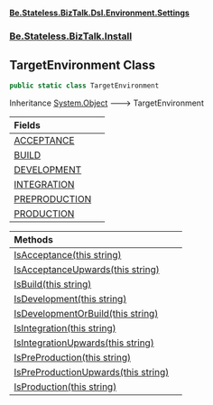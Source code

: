 #### [Be.Stateless.BizTalk.Dsl.Environment.Settings](README.md 'README')
### [Be.Stateless.BizTalk.Install](Be.Stateless.BizTalk.Install.md 'Be.Stateless.BizTalk.Install')

## TargetEnvironment Class

```csharp
public static class TargetEnvironment
```

Inheritance [System.Object](https://docs.microsoft.com/en-us/dotnet/api/System.Object 'System.Object') &#129106; TargetEnvironment

| Fields | |
| :--- | :--- |
| [ACCEPTANCE](TargetEnvironment.ACCEPTANCE.md 'Be.Stateless.BizTalk.Install.TargetEnvironment.ACCEPTANCE') | |
| [BUILD](TargetEnvironment.BUILD.md 'Be.Stateless.BizTalk.Install.TargetEnvironment.BUILD') | |
| [DEVELOPMENT](TargetEnvironment.DEVELOPMENT.md 'Be.Stateless.BizTalk.Install.TargetEnvironment.DEVELOPMENT') | |
| [INTEGRATION](TargetEnvironment.INTEGRATION.md 'Be.Stateless.BizTalk.Install.TargetEnvironment.INTEGRATION') | |
| [PREPRODUCTION](TargetEnvironment.PREPRODUCTION.md 'Be.Stateless.BizTalk.Install.TargetEnvironment.PREPRODUCTION') | |
| [PRODUCTION](TargetEnvironment.PRODUCTION.md 'Be.Stateless.BizTalk.Install.TargetEnvironment.PRODUCTION') | |

| Methods | |
| :--- | :--- |
| [IsAcceptance(this string)](TargetEnvironment.IsAcceptance(thisstring).md 'Be.Stateless.BizTalk.Install.TargetEnvironment.IsAcceptance(this string)') | |
| [IsAcceptanceUpwards(this string)](TargetEnvironment.IsAcceptanceUpwards(thisstring).md 'Be.Stateless.BizTalk.Install.TargetEnvironment.IsAcceptanceUpwards(this string)') | |
| [IsBuild(this string)](TargetEnvironment.IsBuild(thisstring).md 'Be.Stateless.BizTalk.Install.TargetEnvironment.IsBuild(this string)') | |
| [IsDevelopment(this string)](TargetEnvironment.IsDevelopment(thisstring).md 'Be.Stateless.BizTalk.Install.TargetEnvironment.IsDevelopment(this string)') | |
| [IsDevelopmentOrBuild(this string)](TargetEnvironment.IsDevelopmentOrBuild(thisstring).md 'Be.Stateless.BizTalk.Install.TargetEnvironment.IsDevelopmentOrBuild(this string)') | |
| [IsIntegration(this string)](TargetEnvironment.IsIntegration(thisstring).md 'Be.Stateless.BizTalk.Install.TargetEnvironment.IsIntegration(this string)') | |
| [IsIntegrationUpwards(this string)](TargetEnvironment.IsIntegrationUpwards(thisstring).md 'Be.Stateless.BizTalk.Install.TargetEnvironment.IsIntegrationUpwards(this string)') | |
| [IsPreProduction(this string)](TargetEnvironment.IsPreProduction(thisstring).md 'Be.Stateless.BizTalk.Install.TargetEnvironment.IsPreProduction(this string)') | |
| [IsPreProductionUpwards(this string)](TargetEnvironment.IsPreProductionUpwards(thisstring).md 'Be.Stateless.BizTalk.Install.TargetEnvironment.IsPreProductionUpwards(this string)') | |
| [IsProduction(this string)](TargetEnvironment.IsProduction(thisstring).md 'Be.Stateless.BizTalk.Install.TargetEnvironment.IsProduction(this string)') | |

